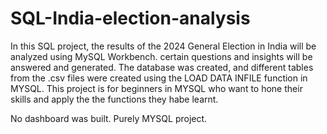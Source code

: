 # SQL-India-election-analysis

In this SQL project, the results of the 2024 General Election in India will be analyzed using MySQL Workbench. certain questions and insights will be answered and generated.
The database was created, and different tables from the .csv files were created using the LOAD DATA INFILE function in MYSQL. 
This project is for beginners in MYSQL who want to hone their skills and apply the the functions they habe learnt.

No dashboard was built. Purely MYSQL project.
